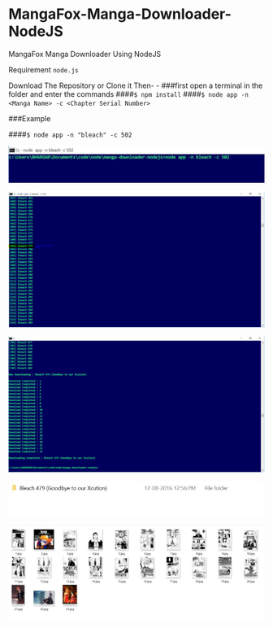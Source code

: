 # MangaFox-Manga-Downloader-NodeJS
MangaFox Manga Downloader Using NodeJS

Requirement `node.js`

Download The Repository or Clone it Then- -
###first open a terminal in the folder and enter the commands
####`$ npm install`
####`$ node app -n <Manga Name> -c <Chapter Serial Number>`

###Example

####`$ node app -n "bleach" -c 502`

![Scrrenshot 1](https://raw.githubusercontent.com/MaxySpark/MangaFox-Manga-Downloader-NodeJS/master/screenshots/manga1.JPG "Scrrenshot 1")

![Scrrenshot 2](https://raw.githubusercontent.com/MaxySpark/MangaFox-Manga-Downloader-NodeJS/master/screenshots/manga2.JPG "Scrrenshot 2")

![Scrrenshot 3](https://raw.githubusercontent.com/MaxySpark/MangaFox-Manga-Downloader-NodeJS/master/screenshots/manga3.JPG "Scrrenshot 3")

![Scrrenshot 4](https://raw.githubusercontent.com/MaxySpark/MangaFox-Manga-Downloader-NodeJS/master/screenshots/manga4.JPG "Scrrenshot 4")

![Scrrenshot 5](https://raw.githubusercontent.com/MaxySpark/MangaFox-Manga-Downloader-NodeJS/master/screenshots/manga5.JPG "Scrrenshot 5")